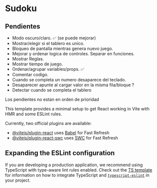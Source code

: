 # Sudoku

## Pendientes

- Modo oscuro/claro. ✅ (se puede mejorar)
- Mostrar/elegir si el tablero es unico.
- Bloqueo de pantalla mientras genera nuevo juego. 
- Mejorar y ordenar logica de controles. Separar en funciones. 
- Mostrar Reglas. 
- Mostrar tiempo de juego. 
- Ordenar/agrupar variables/props. ✅
- Comentar codigo. 
- Cuando se completa un numero desaparece del teclado. 
- Desaparecer apunte al cargar valor en la misma fila/bloque ?
- Detectar cuando se completa el tablero

Los pendientes no estan en orden de prioridad





This template provides a minimal setup to get React working in Vite with HMR and some ESLint rules.

Currently, two official plugins are available:

- [@vitejs/plugin-react](https://github.com/vitejs/vite-plugin-react/blob/main/packages/plugin-react) uses [Babel](https://babeljs.io/) for Fast Refresh
- [@vitejs/plugin-react-swc](https://github.com/vitejs/vite-plugin-react/blob/main/packages/plugin-react-swc) uses [SWC](https://swc.rs/) for Fast Refresh

## Expanding the ESLint configuration

If you are developing a production application, we recommend using TypeScript with type-aware lint rules enabled. Check out the [TS template](https://github.com/vitejs/vite/tree/main/packages/create-vite/template-react-ts) for information on how to integrate TypeScript and [`typescript-eslint`](https://typescript-eslint.io) in your project.

